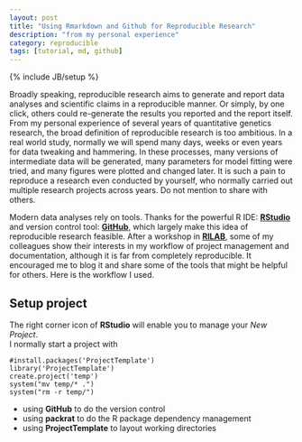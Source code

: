 ```yaml
---
layout: post
title: "Using Rmarkdown and Github for Reproducible Research"
description: "from my personal experience"
category: reproducible
tags: [tutorial, md, github]
---
```

{% include JB/setup %}


Broadly speaking, reproducible research aims to generate and report data analyses and scientific claims in a reproducible manner. Or simply, by one click, others could re-generate the results you reported and the report itself. From my personal experience of several years of quantitative genetics research, the broad definition of reproducible research is too ambitious. In a real world study, normally we will spend many days, weeks or even years for data tweaking and hammering. In these processes, many versions of intermediate data will be generated, many parameters for model fitting were tried, and many figures were plotted and changed later. It is such a pain to reproduce a research even conducted by yourself, who normally carried out multiple research projects across years. Do not mention to share with others.
     
Modern data analyses rely on tools. Thanks for the powerful R IDE: [**RStudio**](http://www.rstudio.com/) and version control tool: [**GitHub**](https://github.com/), which largely make this idea of reproducible research feasible. After a workshop in [**RILAB**](http://www.rilab.org/), some of my colleagues show their interests in my workflow of project management and documentation, although it is far from completely reproducible. It encouraged me to blog it and share some of the tools that might be helpful for others. Here is the workflow I used.  

## Setup project
The right corner icon of **RStudio** will enable you to manage your _New Project_.      
I normally start a project with 

```
#install.packages('ProjectTemplate')
library('ProjectTemplate')
create.project('temp')
system("mv temp/* .")
system("rm -r temp/")
```

- using __GitHub__ to do the version control
- using **packrat** to do the R package dependency management
- using **ProjectTemplate** to layout working directories  
